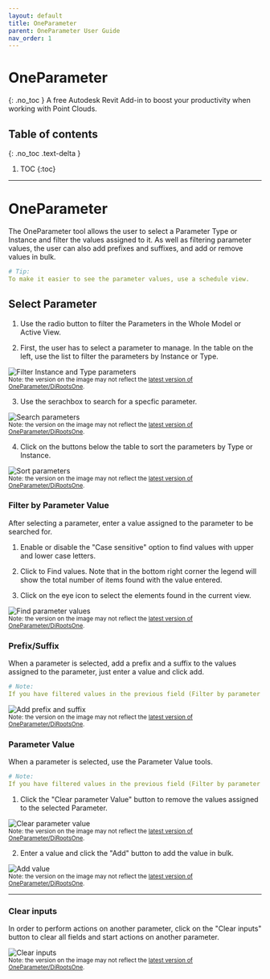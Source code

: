 ```yaml
---
layout: default
title: OneParameter
parent: OneParameter User Guide
nav_order: 1
---
```


# OneParameter
{: .no_toc }
A free Autodesk Revit Add-in to boost your productivity when working with Point Clouds.
## Table of contents
{: .no_toc .text-delta }

1. TOC
{:toc}

---

# OneParameter

The OneParameter tool allows the user to select a Parameter Type or Instance and filter the values assigned to it. As well as filtering parameter values, the user can also add prefixes and suffixes, and add or remove values in bulk.

```yaml
# Tip:  
To make it easier to see the parameter values, use a schedule view.
```

## Select Parameter

1. Use the radio button to filter the Parameters in the Whole Model or Active View.

2. First, the user has to select a parameter to manage. In the table on the left, use the list to filter the parameters by Instance or Type.

![Filter Instance and Type parameters](../../../assets\images\OneParameter\OP-FilterInstanceType.gif)  
<sub>Note: the version on the image may not reflect the [latest version of OneParameter/DiRootsOne](https://diroots.com/revit-plugins/dirootsone/).</sub>

3. Use the serachbox to search for a specfic parameter.

![Search parameters](../../../assets\images\OneParameter\OP-Search.gif)  
<sub>Note: the version on the image may not reflect the [latest version of OneParameter/DiRootsOne](https://diroots.com/revit-plugins/dirootsone/).</sub>

4. Click on the buttons below the table to sort the parameters by Type or Instance.

![Sort parameters](../../../assets\images\OneParameter\OP-Sort.gif)  
<sub>Note: the version on the image may not reflect the [latest version of OneParameter/DiRootsOne](https://diroots.com/revit-plugins/dirootsone/).</sub>

### Filter by Parameter Value

After selecting a parameter, enter a value assigned to the parameter to be searched for.

1. Enable or disable the "Case sensitive" option to find values with upper and lower case letters. 

2. Click to Find values. Note that in the bottom right corner the legend will show the total number of items found with the value entered.

3. Click on the eye icon to select the elements found in the current view.

![Find parameter values](../../../assets\images\OneParameter\OP-FilterValue.gif)  
<sub>Note: the version on the image may not reflect the [latest version of OneParameter/DiRootsOne](https://diroots.com/revit-plugins/dirootsone/).</sub>

### Prefix/Suffix

When a parameter is selected, add a prefix and a suffix to the values assigned to the parameter, just enter a value and click add.

```yaml
# Note:  
If you have filtered values in the previous field (Filter by parameter value), the prefix and suffix added will only be assigned to the filtered values. If there is no filtered parameter, the suffix and prefix will be added to all the values of the selected parameter.
```

![Add prefix and suffix](../../../assets\images\OneParameter\OP-PrefixSuffix.gif)  
<sub>Note: the version on the image may not reflect the [latest version of OneParameter/DiRootsOne](https://diroots.com/revit-plugins/dirootsone/).</sub>

### Parameter Value

When a parameter is selected, use the Parameter Value tools.

```yaml
# Note:  
If you have filtered values in the previous field (Filter by parameter value), the actions in the Parameter Value section will only be assigned to the filtered values. If there is no filtered parameter, the actions in the Parameter Value section will be applied to all values of the selected parameter.
```

1. Click the "Clear parameter Value" button to remove the values assigned to the selected Parameter.

![Clear parameter value](../../../assets\images\OneParameter\OP-ClearValue.gif)  
<sub>Note: the version on the image may not reflect the [latest version of OneParameter/DiRootsOne](https://diroots.com/revit-plugins/dirootsone/).</sub>

2. Enter a value and click the "Add" button to add the value in bulk.

![Add value](../../../assets\images\OneParameter\OP-Add.gif)  
<sub>Note: the version on the image may not reflect the [latest version of OneParameter/DiRootsOne](https://diroots.com/revit-plugins/dirootsone/).</sub>

---

### Clear inputs

In order to perform actions on another parameter, click on the "Clear inputs" button to clear all fields and start actions on another parameter.

![Clear inputs](../../../assets\images\OneParameter\OP-ClearInput.gif)  
<sub>Note: the version on the image may not reflect the [latest version of OneParameter/DiRootsOne](https://diroots.com/revit-plugins/dirootsone/).</sub>